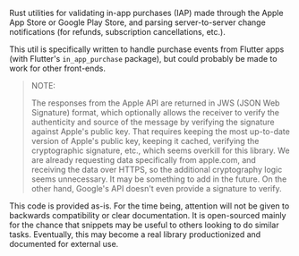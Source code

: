 Rust utilities for validating in-app purchases (IAP) made through the Apple App Store or Google Play Store, and parsing server-to-server change notifications (for refunds, subscription cancellations, etc.).

This util is specifically written to handle purchase events from Flutter apps (with Flutter's `in_app_purchase` package), but could probably be made to work for other front-ends.

> NOTE:
>
> The responses from the Apple API are returned in JWS (JSON Web Signature) format, which optionally allows the receiver to verify the authenticity and source of the message by verifying the signature against Apple's public key. That requires keeping the most up-to-date version of Apple's public key, keeping it cached, verifying the cryptographic signature, etc., which seems overkill for this library. We are already requesting data specifically from apple.com, and receiving the data over HTTPS, so the additional cryptography logic seems unnecessary. It may be something to add in the future. On the other hand, Google's API doesn't even provide a signature to verify.

This code is provided as-is. For the time being, attention will not be given to backwards compatibility or clear documentation. It is open-sourced mainly for the chance that snippets may be useful to others looking to do similar tasks. Eventually, this may become a real library productionized and documented for external use.
